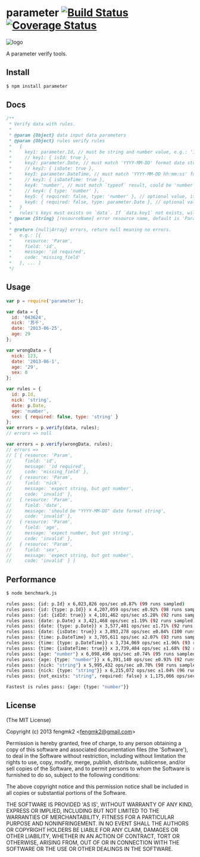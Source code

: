parameter [![Build Status](https://secure.travis-ci.org/fengmk2/parameter.png)](http://travis-ci.org/fengmk2/parameter) [![Coverage Status](https://coveralls.io/repos/fengmk2/parameter/badge.png)](https://coveralls.io/r/fengmk2/parameter)
=======

![logo](https://raw.github.com/fengmk2/parameter/master/logo.png)

A parameter verify tools.

## Install

```bash
$ npm install parameter
```

## Docs

```js
/**
 * Verify data with rules.
 *
 * @param {Object} data input data parameters
 * @param {Object} rules verify rules
 *   {
 *     key1: parameter.Id, // must be string and number value, e.g.: '123', '043624'
 *     // key1: { isId: true },
 *     key2: parameter.Date, // must match 'YYYY-MM-DD' format date string, e.g.: '2013-06-25'
 *     // key2: { isDate: true },
 *     key3: parameter.DateTime, // must match 'YYYY-MM-DD hh:mm:ss' format date string, e.g.: '2013-06-25 12:20:50'
 *     // key3: { isDateTime: true },
 *     key4: 'number', // must match `typeof` result, could be 'number', 'string', 'function' or 'object' 
 *     // key4: { type: 'number' },
 *     key5: { required: false, type: 'number' }, // optional value, if set, must be a number
 *     key6: { required: false, type: parameter.Date }, // optional value, if set, must be a date string
 *   }
 *   rules's keys must exists on `data`. If `data.key1` not exists, will got `missing_field` error.
 * @param {String} [resourceName] error resource name, default is 'Param'
 * 
 * @return {null|Array} errors, return null meaning no errors.
 *   e.g.: [{
 *     resource: 'Param',
 *     field: 'id',
 *     message: 'id required',
 *     code: 'missing_field'
 *   }, ... ]
 */
```

## Usage

```js
var p = require('parameter');

var data = {
  id: '043624',
  nick: '苏千',
  date: '2013-06-25',
  age: 29
};

var wrongData = {
  nick: 123,
  date: '2013-06-1',
  age: '29',
  sex: 0
};

var rules = {
  id: p.Id,
  nick: 'string',
  date: p.Date,
  age: 'number',
  sex: { required: false, type: 'string' }
};
var errors = p.verify(data, rules);
// errors => null

var errors = p.verify(wrongData, rules);
// errors =>
// [ { resource: 'Param',
//     field: 'id',
//     message: 'id required',
//     code: 'missing_field' },
//   { resource: 'Param',
//     field: 'nick',
//     message: 'expect string, but got number',
//     code: 'invalid' },
//   { resource: 'Param',
//     field: 'date',
//     message: 'should be "YYYY-MM-DD" date format string',
//     code: 'invalid' },
//   { resource: 'Param',
//     field: 'age',
//     message: 'expect number, but got string',
//     code: 'invalid' },
//   { resource: 'Param',
//     field: 'sex',
//     message: 'expect string, but got number',
//     code: 'invalid' } ]
```

## Performance

```bash
$ node benchmark.js

rules pass: {id: p.Id} x 6,023,826 ops/sec ±0.87% (99 runs sampled)
rules pass: {id: {type: p.Id}} x 4,207,059 ops/sec ±0.92% (98 runs sampled)
rules pass: {id: {idId: true}} x 4,101,462 ops/sec ±5.28% (92 runs sampled)
rules pass: {date: p.Date} x 3,421,468 ops/sec ±1.19% (92 runs sampled)
rules pass: {date: {type: p.Date}} x 3,577,401 ops/sec ±1.71% (92 runs sampled)
rules pass: {date: {isDate: true}} x 3,893,278 ops/sec ±0.84% (100 runs sampled)
rules pass: {time: p.DateTime} x 3,705,611 ops/sec ±2.07% (93 runs sampled)
rules pass: {time: {type: p.DateTime}} x 3,734,069 ops/sec ±1.96% (93 runs sampled)
rules pass: {time: {isDateTime: true}} x 3,739,484 ops/sec ±1.68% (92 runs sampled)
rules pass: {age: "number"} x 6,098,496 ops/sec ±0.74% (95 runs sampled)
rules pass: {age: {type: "number"}} x 6,391,140 ops/sec ±0.93% (92 runs sampled)
rules pass: {nick: "string"} x 5,995,432 ops/sec ±0.70% (98 runs sampled)
rules pass: {nick: {type: "string"}} x 6,215,072 ops/sec ±1.04% (96 runs sampled)
rules pass: {not_exists: "string", required: false} x 1,175,066 ops/sec ±1.39% (98 runs sampled)

Fastest is rules pass: {age: {type: "number"}}
```

## License 

(The MIT License)

Copyright (c) 2013 fengmk2 &lt;fengmk2@gmail.com&gt;

Permission is hereby granted, free of charge, to any person obtaining
a copy of this software and associated documentation files (the
'Software'), to deal in the Software without restriction, including
without limitation the rights to use, copy, modify, merge, publish,
distribute, sublicense, and/or sell copies of the Software, and to
permit persons to whom the Software is furnished to do so, subject to
the following conditions:

The above copyright notice and this permission notice shall be
included in all copies or substantial portions of the Software.

THE SOFTWARE IS PROVIDED 'AS IS', WITHOUT WARRANTY OF ANY KIND,
EXPRESS OR IMPLIED, INCLUDING BUT NOT LIMITED TO THE WARRANTIES OF
MERCHANTABILITY, FITNESS FOR A PARTICULAR PURPOSE AND NONINFRINGEMENT.
IN NO EVENT SHALL THE AUTHORS OR COPYRIGHT HOLDERS BE LIABLE FOR ANY
CLAIM, DAMAGES OR OTHER LIABILITY, WHETHER IN AN ACTION OF CONTRACT,
TORT OR OTHERWISE, ARISING FROM, OUT OF OR IN CONNECTION WITH THE
SOFTWARE OR THE USE OR OTHER DEALINGS IN THE SOFTWARE.
